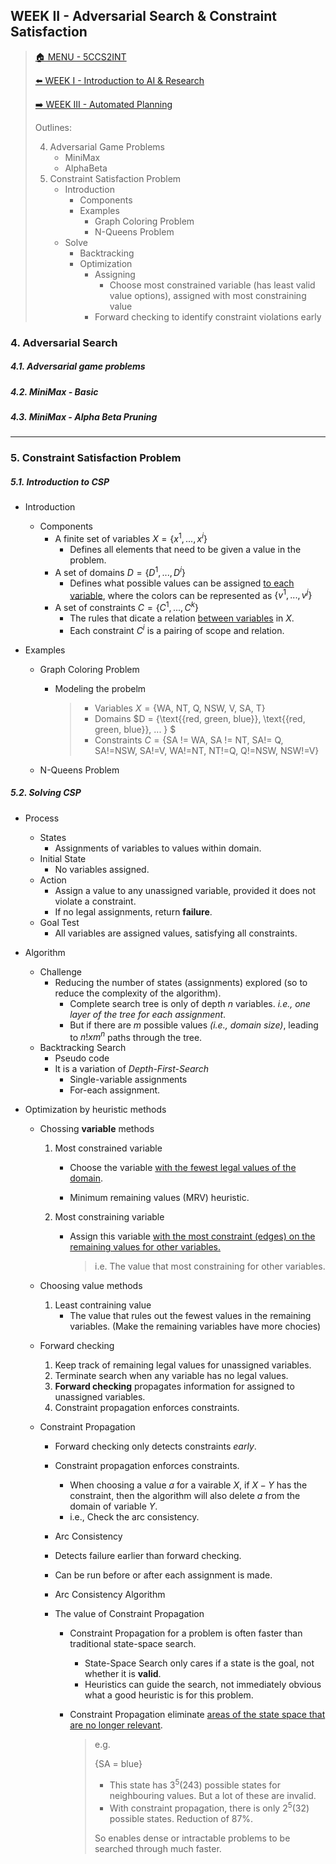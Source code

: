 ## WEEK II - Adversarial Search & Constraint Satisfaction

>[🏠 MENU - 5CCS2INT](year2/5ccs2int.md)
>
>[⬅️ WEEK I - Introduction to AI & Research](year2/5ccs2int/w1.md)
>
>[➡️ WEEK III - Automated Planning](year2/5ccs2int/w3.md)
>
>Outlines:
>
>4. Adversarial Game Problems
>    - MiniMax
>    - AlphaBeta
>5. Constraint Satisfaction Problem
>    - Introduction
>      - Components
>      - Examples
>        - Graph Coloring Problem
>        - N-Queens Problem 
>    - Solve
>      - Backtracking
>      - Optimization
>        - Assigning
>          - Choose most constrained variable (has least valid value options), assigned with most constraining value
>        - Forward checking to identify constraint violations early

### 4. Adversarial Search

##### 4.1. Adversarial game problems

##### 4.2. MiniMax - Basic

##### 4.3. MiniMax - Alpha Beta Pruning

---

### 5. Constraint Satisfaction Problem

##### 5.1. Introduction to CSP

- Introduction

  - Components
    - A finite set of variables $X = \{x^1, ..., x^i\}$​
      - Defines all elements that need to be given a value in the problem. 
    - A set of domains $D = \{D^1, ..., D^i\}$​​
      - Defines what possible values can be assigned <u>to each variable</u>, where the colors can be represented as $\{v^1, ..., v^j\}$
    - A set of constraints $C = \{C^1, ..., C^k\}$​
      - The rules that dicate a relation <u>between variables</u> in $X$​. 
      - Each constraint $C^i$ is a pairing of scope and relation. 

- Examples

  - Graph Coloring Problem

    - Modeling the probelm

      > - Variables $X = \{\text{WA, NT, Q, NSW, V, SA, T}\}$​
      > - Domains $D = \{\text{\{red, green, blue\}}, \text{\{red, green, blue\}}, ... \} $​
      > - Constraints $C = \{\text{SA != WA, SA != NT, SA!= Q, SA!=NSW, SA!=V, WA!=NT, NT!=Q, Q!=NSW, NSW!=V}\}$

  - N-Queens Problem

##### 5.2. Solving CSP

- Process

  - States
    - Assignments of variables to values within domain. 
  - Initial State
    - No variables assigned. 
  - Action
    - Assign a value to any unassigned variable, provided it does not violate a constraint. 
    - If no legal assignments, return **failure**. 
  - Goal Test
    - All variables are assigned values, satisfying all constraints. 

- Algorithm

  - Challenge
    - Reducing the number of states (assignments) explored (so to reduce the complexity of the algorithm). 
      - Complete search tree is only of depth $n$​ variables. *i.e., one layer of the tree for each assignment*. 
      - But if there are $m$ possible values *(i.e., domain size)*, leading to $n! xm^n$ paths through the tree. 
  - Backtracking Search
    - Pseudo code
    - It is a variation of *Depth-First-Search*
      - Single-variable assignments
      - For-each assignment. 

- Optimization by heuristic methods

  - Chossing **variable** methods

    1. Most constrained variable

       - Choose the variable <u>with the fewest legal values of the domain</u>. 
  
       - Minimum remaining values (MRV) heuristic. 
  
    2. Most constraining variable
  
       - Assign this variable <u>with the most constraint (edges) on the remaining values for other variables.</u>
  
         > i.e. The value that most constraining for other variables. 
  
  - Choosing value methods
  
    1. Least contraining value
       - The value that rules out the fewest values in the remaining variables. (Make the remaining variables have more chocies)
  
  - Forward checking
  
    1. Keep track of remaining legal values for unassigned variables. 
    2. Terminate search when any variable has no legal values.
    3. **Forward checking** propagates information for assigned to unassigned variables. 
    4. Constraint propagation enforces constraints. 
  
  - Constraint Propagation
  
    - Forward checking only detects constraints *early*. 
  
    - Constraint propagation enforces constraints. 
  
      - When choosing a value $a$ for a vairable $X$, if $X-Y$ has the constraint, then the algorithm will also delete $a$ from the domain of variable $Y$​. 
      - i.e., Check the arc consistency. 
  
    -  Arc Consistency
  
      - Detects failure earlier than forward checking.
      - Can be run before or after each assignment is made.
      -  Arc Consistency Algorithm
  
    - The value of Constraint Propagation
  
      - Constraint Propagation for a problem is often faster than traditional state-space search.
  
        - State-Space Search only cares if a state is the goal, not whether it is **valid**.
        - Heuristics can guide the search, not immediately obvious what a good heuristic is for this problem.
  
      - Constraint Propagation eliminate <u>areas of the state space that are no longer relevant</u>.
  
        > e.g.
        >
        > $\{\text{SA = blue}\}$​
        >
        > - This state has $3^5 (243)$ possible states for neighbouring values. But a lot of these are invalid.
        > - With constraint propagation, there is only $2^5(32)$ possible states. Reduction of 87%. 
        >
        > So enables dense or intractable problems to be searched through much faster. 